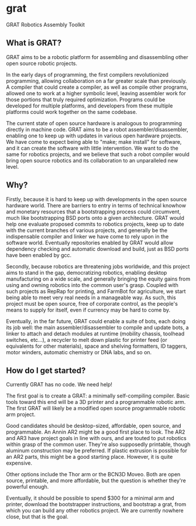 # grat
GRAT Robotics Assembly Toolkit

## What is GRAT?

GRAT aims to be a robotic platform for assembling and disassembling other open source robotic projects.

In the early days of programming, the first compilers revolutionized programming, allowing collaboration on a far greater scale than previously.  A compiler that could create a compiler, as well as compile other programs, allowed one to work at a higher symbolic level, leaving assembler work for those portions that truly required optimization.  Programs could be developed for multiple platforms, and developers from these multiple platforms could work together on the same codebase.

The current state of open source hardware is analogous to programming directly in machine code.  GRAT aims to be a robot assembler/disassembler, enabling one to keep up with updates in various open hardware projects.  We have come to expect being able to "make; make install" for software, and it can create the software with little intervention.  We want to do the same for robotics projects, and we believe that such a robot compiler would bring open source robotics and its collaboration to an unparalleled new level.

## Why?

Firstly, because it is hard to keep up with developments in the open source hardware world.  There are barriers to entry in terms of technical knowhow and monetary resources that a bootstrapping process could circumvent, much like bootstrapping BSD ports onto a given architecture.  GRAT would help one evaluate proposed commits to robotics projects, keep up to date with the current branches of various projects, and generally be the indispensable compiler and linker we have come to rely upon in the software world.  Eventually repositories enabled by GRAT would allow dependency checking and automatic download and build, just as BSD ports have been enabled by gcc.

Secondly, because robotics are threatening jobs worldwide, and this project aims to stand in the gap, democratizing robotics, enabling desktop manufacturing on a wide scale, and generally bringing the equity gains from using and owning robotics into the common user's grasp.  Coupled with such projects as RepRap for printing, and FarmBot for agriculture, we start being able to meet very real needs in a manageable way.  As such, this project must be open source, free of corporate control, as the people's means to supply for itself, even if currency may be hard to come by.

Eventually, in the far future, GRAT could enable a suite of bots, each doing its job well: the main assembler/disassembler to compile and update bots, a linker to attach and detach modules at runtime (mobility chassis, toolhead switches, etc...), a recycler to melt down plastic for printer feed (or equivalents for other materials), space and shelving formatters, ID taggers, motor winders, automatic chemistry or DNA labs, and so on.

## How do I get started?

Currently GRAT has no code.  We need help!

The first goal is to create a GRAT: a minimally self-compiling compiler.  Basic tools toward this end will be a 3D printer and a programmable robotic arm.  The first GRAT will likely be a modified open source programmable robotic arm project.  

Good candidates should be desktop-sized, affordable, open source, and programmable.  An Annin AR2 might be a good first place to look.  The AR2 and AR3 have project goals in line with ours, and are touted to put robotics within grasp of the common user.  They're also supposedly printable, though aluminum construction may be preferred.  If plastic extrusion is possible for an AR2 parts, this might be a good starting place.  However, it is quite expensive.

Other options include the Thor arm or the BCN3D Moveo.  Both are open source, printable, and more affordable, but the question is whether they're powerful enough.

Eventually, it should be possible to spend $300 for a minimal arm and printer, download the bootstrapper instructions, and bootstrap a grat, from which you can build any other robotics project.  We are currently nowhere close, but that is the goal.
